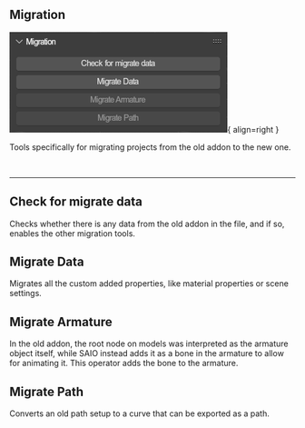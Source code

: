 ## Migration
![Migration Panel](../../../img/ui_toolsbar_tools_migration.png){ align=right }

Tools specifically for migrating projects from the old addon to the new one.

<br clear="right"/>

---

## Check for migrate data
Checks whether there is any data from the old addon in the file, and if so, enables the other migration tools.

## Migrate Data
Migrates all the custom added properties, like material properties or scene settings.

## Migrate Armature
In the old addon, the root node on models was interpreted as the armature object itself, while SAIO instead adds it as a bone in the armature to allow for animating it. This operator adds the bone to the armature.

## Migrate Path
Converts an old path setup to a curve that can be exported as a path.